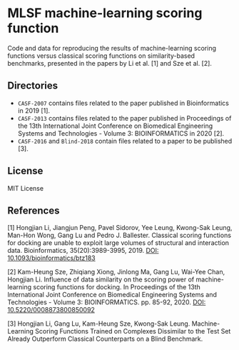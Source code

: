 # MLSF machine-learning scoring function
Code and data for reproducing the results of machine-learning scoring functions versus classical scoring functions on similarity-based benchmarks, presented in the papers by Li et al. [1] and Sze et al. [2].

## Directories
* `CASF-2007` contains files related to the paper published in Bioinformatics in 2019 [1].
* `CASF-2013` contains files related to the paper published in Proceedings of the 13th International Joint Conference on Biomedical Engineering Systems and Technologies - Volume 3: BIOINFORMATICS in 2020 [2].
* `CASF-2016` and `Blind-2018` contain files related to a paper to be published [3].

## License
MIT License

## References
[1] Hongjian Li, Jiangjun Peng, Pavel Sidorov, Yee Leung, Kwong-Sak Leung, Man-Hon Wong, Gang Lu and Pedro J. Ballester. Classical scoring functions for docking are unable to exploit large volumes of structural and interaction data. Bioinformatics, 35(20):3989-3995, 2019. [DOI: 10.1093/bioinformatics/btz183]

[2] Kam-Heung Sze, Zhiqiang Xiong, Jinlong Ma, Gang Lu, Wai-Yee Chan, Hongjian Li. Influence of data similarity on the scoring power of machine-learning scoring functions for docking. In Proceedings of the 13th International Joint Conference on Biomedical Engineering Systems and Technologies - Volume 3: BIOINFORMATICS. pp. 85-92, 2020. [DOI: 10.5220/0008873800850092]

[3] Hongjian Li, Gang Lu, Kam-Heung Sze, Kwong-Sak Leung. Machine-Learning Scoring Functions Trained on Complexes Dissimilar to the Test Set Already Outperform Classical Counterparts on a Blind Benchmark.

[DOI: 10.1093/bioinformatics/btz183]: https://doi.org/10.1093/bioinformatics/btz183
[DOI: 10.5220/0008873800850092]: https://doi.org/10.5220/0008873800850092
